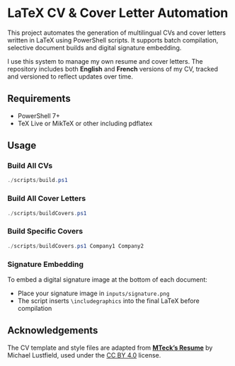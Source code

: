 # LaTeX CV & Cover Letter Automation

This project automates the generation of multilingual CVs and cover letters written in LaTeX using PowerShell scripts. It supports batch compilation, selective document builds and digital signature embedding.

I use this system to manage my own resume and cover letters. The repository includes both **English** and **French** versions of my CV, tracked and versioned to reflect updates over time.

## Requirements
- PowerShell 7+
- TeX Live or MikTeX or other including pdflatex

## Usage
### Build All CVs
```powershell
./scripts/build.ps1
```

### Build All Cover Letters
```powershell
./scripts/buildCovers.ps1
```

### Build Specific Covers
```powershell
./scripts/buildCovers.ps1 Company1 Company2
```

### Signature Embedding
To embed a digital signature image at the bottom of each document:

- Place your signature image in `inputs/signature.png`
- The script inserts `\includegraphics` into the final LaTeX before compilation

## Acknowledgements
The CV template and style files are adapted from **[MTeck’s Resume](https://www.overleaf.com/latex/templates/mtecks-resume/fzgztpkgngjc)** by Michael Lustfield, used under the [CC BY 4.0](https://creativecommons.org/licenses/by/4.0/) license.
